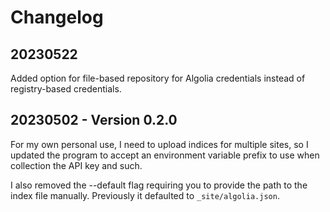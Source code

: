 # Changelog

## 20230522

Added option for file-based repository for Algolia credentials instead of registry-based credentials.
## 20230502 - Version 0.2.0

For my own personal use, I need to upload indices for multiple sites, so I updated the program to accept an environment variable prefix to use when collection the API key and such. 

I also removed the --default flag requiring you to provide the path to the index file manually. Previously it defaulted to `_site/algolia.json`.